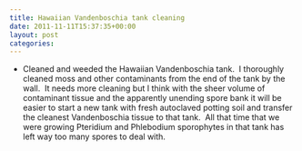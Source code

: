 ```yaml
---
title: Hawaiian Vandenboschia tank cleaning
date: 2011-11-11T15:37:35+00:00
layout: post
categories:
---
```

  * Cleaned and weeded the Hawaiian Vandenboschia tank.  I thoroughly cleaned moss and other contaminants from the end of the tank by the wall.  It needs more cleaning but I think with the sheer volume of contaminant tissue and the apparently unending spore bank it will be easier to start a new tank with fresh autoclaved potting soil and transfer the cleanest Vandenboschia tissue to that tank.  All that time that we were growing Pteridium and Phlebodium sporophytes in that tank has left way too many spores to deal with.
